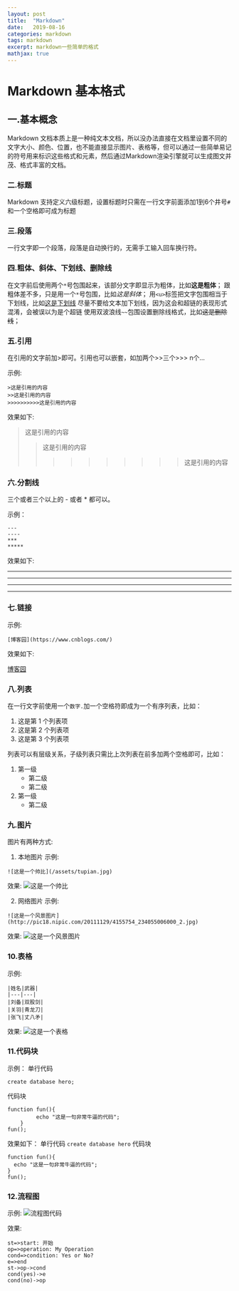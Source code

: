 ```yaml
---
layout: post
title:  "Markdown"
date:   2019-08-16 
categories: markdown
tags: markdown
excerpt: markdown一些简单的格式
mathjax: true
---
```


# Markdown 基本格式
## 一.基本概念
Markdown 文档本质上是一种纯文本文档，所以没办法直接在文档里设置不同的文字大小、颜色、位置，也不能直接显示图片、表格等，但可以通过一些简单易记的符号用来标识这些格式和元素，然后通过Markdown渲染引擎就可以生成图文并茂、格式丰富的文档。

### 二.标题
Markdown 支持定义六级标题，设置标题时只需在一行文字前面添加1到6个井号`#`和一个空格即可成为标题

### 三.段落
一行文字即一个段落，段落是自动换行的，无需手工输入回车换行符。

### 四.粗体、斜体、下划线、删除线

在文字前后使用两个`*`号包围起来，该部分文字即显示为粗体，比如**这是粗体**；
跟粗体差不多，只是用一个`*`号包围，比如*这是斜体*；
用`<u>`标签把文字包围相当于下划线，比如<u>这是下划线</u>
尽量不要给文本加下划线，因为这会和超链的表现形式混淆，会被误以为是个超链
使用双波浪线`~~`包围设置删除线格式，比如~~这是删除线~~；

### 五.引用
在引用的文字前加>即可。引用也可以嵌套，如加两个>>三个>>>
n个...

示例:
```
>这是引用的内容
>>这是引用的内容
>>>>>>>>>>这是引用的内容
```

效果如下:
>这是引用的内容
>>这是引用的内容
>>>>>>>>>>这是引用的内容

### 六.分割线
三个或者三个以上的 - 或者 * 都可以。

示例：
```
---
----
***
*****
```

效果如下:

****
****
***
*****

### 七.链接

示例:
```
[博客园](https://www.cnblogs.com/)
```
效果如下:

[博客园](https://www.cnblogs.com/)

### 八.列表
在一行文字前使用一个`数字.`加一个空格符即成为一个有序列表，比如：

1. 这是第 1 个列表项
2. 这是第 2 个列表项
3. 这是第 3 个列表项

列表可以有层级关系，子级列表只需比上次列表在前多加两个空格即可，比如：

1. 第一级
    + 第二级
    + 第二级
2. 第一级
    + 第二级

### 九.图片
图片有两种方式:
1. 本地图片
示例:
```
![这是一个帅比](/assets/tupian.jpg)
```
效果:
![这是一个帅比](assets/tupian.jpg)

2. 网络图片
示例:
```
![这是一个风景图片](http://pic18.nipic.com/20111129/4155754_234055006000_2.jpg)
```
效果:
![这是一个风景图片](http://pic18.nipic.com/20111129/4155754_234055006000_2.jpg)

### 10.表格
示例:
```
|姓名|武器|
|---|---|
|刘备|双股剑|
|关羽|青龙刀|
|张飞|丈八矛|
```
效果:
![这是一个表格](/assets/biaoge.png)

### 11.代码块
示例：
单行代码
```
create database hero;
```

代码块
```
function fun(){
         echo "这是一句非常牛逼的代码";
    }
fun();
```

效果如下：
单行代码
`create database hero`
代码块
```
function fun(){
  echo "这是一句非常牛逼的代码";
}
fun();
```

### 12.流程图
示例:
![流程图代码](/assets/liuchengtu.png)

效果:
```flow
st=>start: 开始
op=>operation: My Operation
cond=>condition: Yes or No?
e=>end
st->op->cond
cond(yes)->e
cond(no)->op
```












